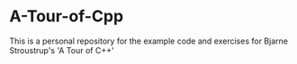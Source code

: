 # A-Tour-of-Cpp
This is a personal repository for the example code and exercises for Bjarne Stroustrup's 'A  Tour of C++'
